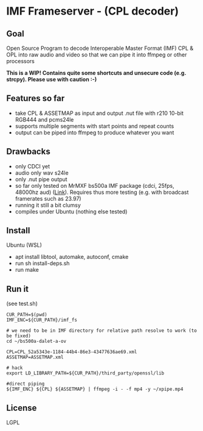 # IMF Frameserver - (CPL decoder)

## Goal

Open Source Program to decode Interoperable Master Format (IMF) CPL & OPL into raw audio and video so that we can pipe it into ffmpeg or other processors

**This is a WIP! Contains quite some shortcuts and unsecure code (e.g. strcpy). Please use with caution :-)**

## Features so far

- take CPL & ASSETMAP as input and output .nut file with r210 10-bit RGB444 and pcms24le
- supports multiple segments with start points and repeat counts
- output can be piped into ffmpeg to produce whatever you want

## Drawbacks

- only CDCI yet
- audio only wav s24le
- only .nut pipe output
- so far only tested on MrMXF bs500a IMF package (cdci, 25fps, 48000hz aud) ([Link](http://imf-mm-api.cloud/media/bs500/delivery/bs500a-dalet-a-ov.zip)). Requires thus more testing (e.g. with broadcast framerates such as 23.97)
- running it still a bit clumsy
- compiles under Ubuntu (nothing else tested)

## Install

Ubuntu (WSL)
- apt install libtool, automake, autoconf, cmake
- run sh install-deps.sh
- run make

## Run it

(see test.sh)

```
CUR_PATH=$(pwd)
IMF_ENC=${CUR_PATH}/imf_fs

# we need to be in IMF directory for relative path resolve to work (to be fixed)
cd ~/bs500a-dalet-a-ov

CPL=CPL_52a5343e-1184-44b4-86e3-43477636ae69.xml
ASSETMAP=ASSETMAP.xml

# hack
export LD_LIBRARY_PATH=${CUR_PATH}/third_party/openssl/lib

#direct piping
${IMF_ENC} ${CPL} ${ASSETMAP} | ffmpeg -i - -f mp4 -y ~/xpipe.mp4
```

## License

LGPL
